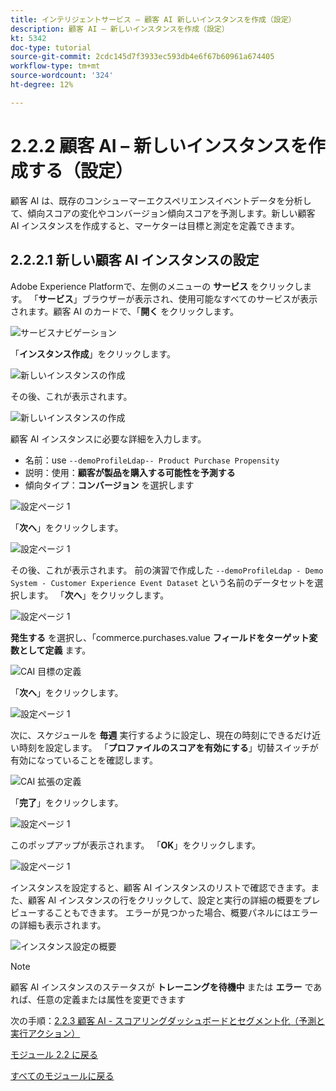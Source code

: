 ```yaml
---
title: インテリジェントサービス – 顧客 AI 新しいインスタンスを作成（設定）
description: 顧客 AI – 新しいインスタンスを作成（設定）
kt: 5342
doc-type: tutorial
source-git-commit: 2cdc145d7f3933ec593db4e6f67b60961a674405
workflow-type: tm+mt
source-wordcount: '324'
ht-degree: 12%

---
```


# 2.2.2 顧客 AI – 新しいインスタンスを作成する（設定）

顧客 AI は、既存のコンシューマーエクスペリエンスイベントデータを分析して、傾向スコアの変化やコンバージョン傾向スコアを予測します。新しい顧客 AI インスタンスを作成すると、マーケターは目標と測定を定義できます。

## 2.2.2.1 新しい顧客 AI インスタンスの設定

Adobe Experience Platformで、左側のメニューの **サービス** をクリックします。 「**サービス**」ブラウザーが表示され、使用可能なすべてのサービスが表示されます。顧客 AI のカードで、「**開く** をクリックします。

![ サービスナビゲーション ](./images/navigatetoservice.png)

「**インスタンス作成**」をクリックします。

![ 新しいインスタンスの作成 ](./images/createnewinstance.png)

その後、これが表示されます。

![ 新しいインスタンスの作成 ](./images/custai1.png)

顧客 AI インスタンスに必要な詳細を入力します。

- 名前：use `--demoProfileLdap-- Product Purchase Propensity`
- 説明：使用：**顧客が製品を購入する可能性を予測する**
- 傾向タイプ：**コンバージョン** を選択します

![ 設定ページ 1](./images/setuppage1.png)

「**次へ**」をクリックします。

![ 設定ページ 1](./images/next.png)

その後、これが表示されます。 前の演習で作成した `--demoProfileLdap - Demo System - Customer Experience Event Dataset` という名前のデータセットを選択します。 「**次へ**」をクリックします。

![ 設定ページ 1](./images/custai2.png)

**発生する** を選択し、「commerce.purchases.value **フィールドをターゲット変数として定義** ます。

![CAI 目標の定義 ](./images/caidefinegoal.png)

「**次へ**」をクリックします。

![ 設定ページ 1](./images/next.png)

次に、スケジュールを **毎週** 実行するように設定し、現在の時刻にできるだけ近い時刻を設定します。 「**プロファイルのスコアを有効にする**」切替スイッチが有効になっていることを確認します。

![CAI 拡張の定義 ](./images/caiadvancepage.png)

「**完了**」をクリックします。

![ 設定ページ 1](./images/finish.png)

このポップアップが表示されます。 「**OK**」をクリックします。

![ 設定ページ 1](./images/finish1.png)

インスタンスを設定すると、顧客 AI インスタンスのリストで確認できます。また、顧客 AI インスタンスの行をクリックして、設定と実行の詳細の概要をプレビューすることもできます。 エラーが見つかった場合、概要パネルにはエラーの詳細も表示されます。

![ インスタンス設定の概要 ](./images/caiinstancesummary.png)

>[!NOTE]
>
>顧客 AI インスタンスのステータスが **トレーニングを待機中** または **エラー** であれば、任意の定義または属性を変更できます

次の手順：[2.2.3 顧客 AI - スコアリングダッシュボードとセグメント化（予測と実行アクション） ](./ex3.md)

[モジュール 2.2 に戻る](./intelligent-services.md)

[すべてのモジュールに戻る](./../../../overview.md)

